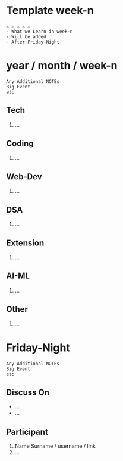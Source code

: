 # Template week-n

```
⚠️ ⚠️ ⚠️ ⚠️ ⚠️
- What we Learn in week-n
- Will be added
- After Friday-Night
```

# year / month / week-n

```
Any Additional NOTEs
Big Event
etc
```

## Tech

1. ...

## Coding

1. ...

## Web-Dev

1. ...

## DSA

1. ...

## Extension

1. ...

## AI-ML

1. ...

## Other

1. ...

# Friday-Night

```
Any Additional NOTEs
Big Event
etc
```

## Discuss On

* ...
* ...

## Participant

1. Name Surname / username / link
2. ...

